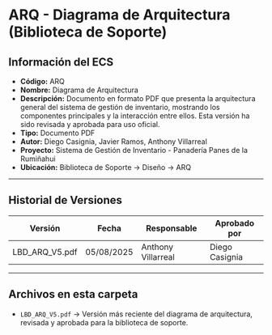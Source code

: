# ARQ - Diagrama de Arquitectura (Biblioteca de Soporte)

## Información del ECS
- **Código:** ARQ  
- **Nombre:** Diagrama de Arquitectura  
- **Descripción:** Documento en formato PDF que presenta la arquitectura general del sistema de gestión de inventario, mostrando los componentes principales y la interacción entre ellos. Esta versión ha sido revisada y aprobada para uso oficial.  
- **Tipo:** Documento PDF  
- **Autor:** Diego Casignia, Javier Ramos, Anthony Villarreal  
- **Proyecto:** Sistema de Gestión de Inventario - Panadería Panes de la Rumiñahui  
- **Ubicación:** Biblioteca de Soporte → Diseño → ARQ  

---

## Historial de Versiones

| Versión           | Fecha       | Responsable       | Aprobado por      |
|-------------------|------------|-------------------|-------------------|
| LBD_ARQ_V5.pdf    | 05/08/2025 | Anthony Villarreal | Diego Casignia    |

---

## Archivos en esta carpeta
- `LBD_ARQ_V5.pdf` → Versión más reciente del diagrama de arquitectura, revisada y aprobada para la biblioteca de soporte.  
